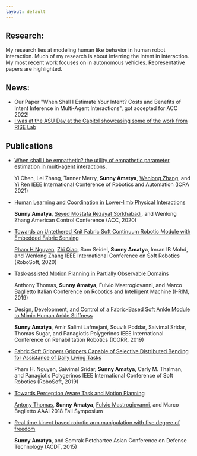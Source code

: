 ```yaml
---
layout: default
---
```

## Research:
My research lies at modeling human like behavior in human robot interaction. Much of my research is about inferring the intent in interaction. 
My most recent work focuses on in autonomous vehicles. Representative papers are highlighted.

## News:
*	Our Paper "When Shall I Estimate Your Intent? Costs and Benefits of Intent Inference in Multi-Agent Interactions", got accepted for ACC 2022!
*	[I was at the ASU Day at the Capitol showcasing some of the work from RISE Lab](https://twitter.com/asuriselab/status/1486181046613774337/photo/2)

## Publications
*   [When shall i be empathetic? the utility of empathetic parameter estimation in multi-agent interactions](https://ieeexplore.ieee.org/stamp/stamp.jsp?arnumber=9561079).
	
	Yi Chen, Lei Zhang, Tanner Merry, **Sunny Amatya**, [Wenlong Zhang](https://scholar.google.com/citations?user=S2xHIfoAAAAJ&hl=en&oi=ao), and Yi Ren
	IEEE International Conference of Robotics and Automation (ICRA 2021)
	
*   [Human Learning and Coordination in Lower-limb Physical Interactions](https://ieeexplore.ieee.org/stamp/stamp.jsp?arnumber=9147738)
	
	**Sunny Amatya**, [Seyed Mostafa Rezayat Sorkhabadi](https://www.linkedin.com/in/mostafa-rezayat-37897358/), and Wenlong Zhang
	American Control Conference (ACC, 2020)
	
*   [Towards an Untethered Knit Fabric Soft Continuum Robotic Module with Embedded Fabric Sensing](https://ieeexplore.ieee.org/stamp/stamp.jsp?arnumber=9116025)
	
	[Pham H Nguyen](https://scholar.google.com/citations?hl=en&user=qW9Q1f8AAAAJ&view_op=list_works&sortby=pubdate), [Zhi Qiao](https://scholar.google.com/citations?user=LZCFHPQAAAAJ&hl=en), Sam Seidel, **Sunny Amatya**, Imran IB Mohd, and Wenlong Zhang
	IEEE International Conference on Soft Robotics (RoboSoft, 2020)
	
*	[Task-assisted Motion Planning in Partially Observable Domains](https://arxiv.org/pdf/1908.10227.pdf)
	
	Anthony Thomas, **Sunny Amatya**, Fulvio Mastrogiovanni, and Marco Baglietto
	Italian Conference on Robotics and Intelligent Machine (I-RIM, 2019)
	
*	[Design, Development, and Control of a Fabric-Based Soft Ankle Module to Mimic Human Ankle Stiffness](https://ieeexplore.ieee.org/abstract/document/8779495)
	
	**Sunny Amatya**, Amir Salimi Lafmejani, Souvik Poddar, Saivimal Sridar, Thomas Sugar, and Panagiotis Polygerinos
	IEEE International Conference on Rehabilitation Robotics (ICORR, 2019)
	
*	[Fabric Soft Grippers Grippers Capable of Selective Distributed Bending for Assistance of Daily Living Tasks](https://ieeexplore.ieee.org/stamp/stamp.jsp?arnumber=8722758)
	
	Pham H. Nguyen, Saivimal Sridar, **Sunny Amatya**, Carly M. Thalman, and Panagiotis Polygerinos
	IEEE International Conference of Soft Robotics (RoboSoft, 2019)
	
*	[Towards Perception Aware Task and Motion Planning](https://www.researchgate.net/profile/Antony-Thomas-3/publication/329399485_Towards_Perception_Aware_Task-Motion_Planning/links/5c06898d299bf169ae316c84/Towards-Perception-Aware-Task-Motion-Planning.pdf)
	
	[Antony Thomas](https://scholar.google.com/citations?user=aPSLBVUAAAAJ&hl=en&oi=sra), **Sunny Amatya**, [Fulvio Mastrogiovanni](https://scholar.google.com/citations?user=9dRRzV0AAAAJ&hl=en&oi=sra), and Marco Baglietto
	AAAI 2018 Fall Symposium
	
* 	[Real time kinect based robotic arm manipulation with five degree of freedom](https://ieeexplore.ieee.org/stamp/stamp.jsp?arnumber=7111574)
	
	**Sunny Amatya**, and Somrak Petchartee 
	Asian Conference on Defense Technology (ACDT, 2015)
